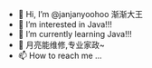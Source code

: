 - 👋 Hi, I’m @janjanyoohoo 渐渐大王
- 👀 I’m interested in Java!!!
- 🌱 I’m currently learning Java!!!
- 💞️ 月亮能维修,专业家政~
- 📫 How to reach me ...

<!---
janjanyoohoo/janjanyoohoo is a ✨ special ✨ repository because its `README.md` (this file) appears on your GitHub profile.
You can click the Preview link to take a look at your changes.
--->
